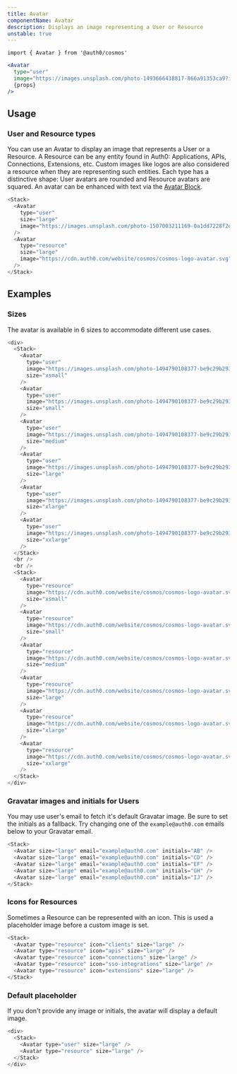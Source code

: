 ```yaml
---
title: Avatar
componentName: Avatar
description: Displays an image representing a User or Resource
unstable: true
---
```


`import { Avatar } from '@auth0/cosmos'`

```jsx
<Avatar
  type="user"
  image="https://images.unsplash.com/photo-1493666438817-866a91353ca9?ixlib=rb-0.3.5&q=80&fm=jpg&crop=entropy&cs=tinysrgb&w=200&h=200&fit=crop&crop=faces&s=a72ca28288878f8404a795f39642a46f"
  {props}
/>
```

## Usage

### User and Resource types

You can use an Avatar to display an image that represents a User or a Resource. A Resource can be any entity found in Auth0: Applications, APIs, Connections, Extensions, etc. Custom images like logos are also considered a resource when they are representing such entities. Each type has a distinctive shape: User avatars are rounded and Resource avatars are squared. An avatar can be enhanced with text via the [Avatar Block](/docs/#/component/avatar-block).

```js
<Stack>
  <Avatar
    type="user"
    size="large"
    image="https://images.unsplash.com/photo-1507003211169-0a1dd7228f2d?ixlib=rb-0.3.5&q=80&fm=jpg&crop=entropy&cs=tinysrgb&w=200&h=200&fit=crop&crop=faces&s=a72ca28288878f8404a795f39642a46f"
  />
  <Avatar
    type="resource"
    size="large"
    image="https://cdn.auth0.com/website/cosmos/cosmos-logo-avatar.svg"
  />
</Stack>
```

## Examples

### Sizes

The avatar is available in 6 sizes to accommodate different use cases.

```js
<div>
  <Stack>
    <Avatar
      type="user"
      image="https://images.unsplash.com/photo-1494790108377-be9c29b29330?ixlib=rb-0.3.5&q=80&fm=jpg&crop=entropy&cs=tinysrgb&w=200&h=200&fit=crop&crop=faces&s=707b9c33066bf8808c934c8ab394dff6"
      size="xsmall"
    />
    <Avatar
      type="user"
      image="https://images.unsplash.com/photo-1494790108377-be9c29b29330?ixlib=rb-0.3.5&q=80&fm=jpg&crop=entropy&cs=tinysrgb&w=200&h=200&fit=crop&crop=faces&s=707b9c33066bf8808c934c8ab394dff6"
      size="small"
    />
    <Avatar
      type="user"
      image="https://images.unsplash.com/photo-1494790108377-be9c29b29330?ixlib=rb-0.3.5&q=80&fm=jpg&crop=entropy&cs=tinysrgb&w=200&h=200&fit=crop&crop=faces&s=707b9c33066bf8808c934c8ab394dff6"
      size="medium"
    />
    <Avatar
      type="user"
      image="https://images.unsplash.com/photo-1494790108377-be9c29b29330?ixlib=rb-0.3.5&q=80&fm=jpg&crop=entropy&cs=tinysrgb&w=200&h=200&fit=crop&crop=faces&s=707b9c33066bf8808c934c8ab394dff6"
      size="large"
    />
    <Avatar
      type="user"
      image="https://images.unsplash.com/photo-1494790108377-be9c29b29330?ixlib=rb-0.3.5&q=80&fm=jpg&crop=entropy&cs=tinysrgb&w=200&h=200&fit=crop&crop=faces&s=707b9c33066bf8808c934c8ab394dff6"
      size="xlarge"
    />
    <Avatar
      type="user"
      image="https://images.unsplash.com/photo-1494790108377-be9c29b29330?ixlib=rb-0.3.5&q=80&fm=jpg&crop=entropy&cs=tinysrgb&w=200&h=200&fit=crop&crop=faces&s=707b9c33066bf8808c934c8ab394dff6"
      size="xxlarge"
    />
  </Stack>
  <br />
  <br />
  <Stack>
    <Avatar
      type="resource"
      image="https://cdn.auth0.com/website/cosmos/cosmos-logo-avatar.svg"
      size="xsmall"
    />
    <Avatar
      type="resource"
      image="https://cdn.auth0.com/website/cosmos/cosmos-logo-avatar.svg"
      size="small"
    />
    <Avatar
      type="resource"
      image="https://cdn.auth0.com/website/cosmos/cosmos-logo-avatar.svg"
      size="medium"
    />
    <Avatar
      type="resource"
      image="https://cdn.auth0.com/website/cosmos/cosmos-logo-avatar.svg"
      size="large"
    />
    <Avatar
      type="resource"
      image="https://cdn.auth0.com/website/cosmos/cosmos-logo-avatar.svg"
      size="xlarge"
    />
    <Avatar
      type="resource"
      image="https://cdn.auth0.com/website/cosmos/cosmos-logo-avatar.svg"
      size="xxlarge"
    />
  </Stack>
</div>
```

### Gravatar images and initials for Users

You may use user's email to fetch it's default Gravatar image. Be sure to set the initials as a fallback. Try changing one of the `example@auth0.com` emails below to your Gravatar email.

```js
<Stack>
  <Avatar size="large" email="example@auth0.com" initials="AB" />
  <Avatar size="large" email="example@auth0.com" initials="CD" />
  <Avatar size="large" email="example@auth0.com" initials="EF" />
  <Avatar size="large" email="example@auth0.com" initials="GH" />
  <Avatar size="large" email="example@auth0.com" initials="IJ" />
</Stack>
```

### Icons for Resources

Sometimes a Resource can be represented with an icon. This is used a placeholder image before a custom image is set.

```js
<Stack>
  <Avatar type="resource" icon="clients" size="large" />
  <Avatar type="resource" icon="apis" size="large" />
  <Avatar type="resource" icon="connections" size="large" />
  <Avatar type="resource" icon="sso-integrations" size="large" />
  <Avatar type="resource" icon="extensions" size="large" />
</Stack>
```

### Default placeholder

If you don't provide any image or initials, the avatar will display a default image.

```js
<div>
  <Stack>
    <Avatar type="user" size="large" />
    <Avatar type="resource" size="large" />
  </Stack>
</div>
```
